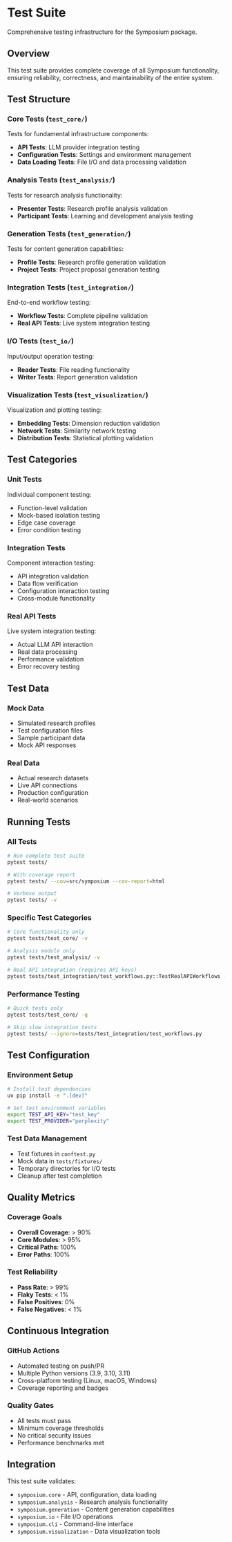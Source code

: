 # Test Suite

Comprehensive testing infrastructure for the Symposium package.

## Overview

This test suite provides complete coverage of all Symposium functionality, ensuring reliability, correctness, and maintainability of the entire system.

## Test Structure

### Core Tests (`test_core/`)
Tests for fundamental infrastructure components:
- **API Tests**: LLM provider integration testing
- **Configuration Tests**: Settings and environment management
- **Data Loading Tests**: File I/O and data processing validation

### Analysis Tests (`test_analysis/`)
Tests for research analysis functionality:
- **Presenter Tests**: Research profile analysis validation
- **Participant Tests**: Learning and development analysis testing

### Generation Tests (`test_generation/`)
Tests for content generation capabilities:
- **Profile Tests**: Research profile generation validation
- **Project Tests**: Project proposal generation testing

### Integration Tests (`test_integration/`)
End-to-end workflow testing:
- **Workflow Tests**: Complete pipeline validation
- **Real API Tests**: Live system integration testing

### I/O Tests (`test_io/`)
Input/output operation testing:
- **Reader Tests**: File reading functionality
- **Writer Tests**: Report generation validation

### Visualization Tests (`test_visualization/`)
Visualization and plotting testing:
- **Embedding Tests**: Dimension reduction validation
- **Network Tests**: Similarity network testing
- **Distribution Tests**: Statistical plotting validation

## Test Categories

### Unit Tests
Individual component testing:
- Function-level validation
- Mock-based isolation testing
- Edge case coverage
- Error condition testing

### Integration Tests
Component interaction testing:
- API integration validation
- Data flow verification
- Configuration interaction testing
- Cross-module functionality

### Real API Tests
Live system integration testing:
- Actual LLM API interaction
- Real data processing
- Performance validation
- Error recovery testing

## Test Data

### Mock Data
- Simulated research profiles
- Test configuration files
- Sample participant data
- Mock API responses

### Real Data
- Actual research datasets
- Live API connections
- Production configuration
- Real-world scenarios

## Running Tests

### All Tests
```bash
# Run complete test suite
pytest tests/

# With coverage report
pytest tests/ --cov=src/symposium --cov-report=html

# Verbose output
pytest tests/ -v
```

### Specific Test Categories
```bash
# Core functionality only
pytest tests/test_core/ -v

# Analysis module only
pytest tests/test_analysis/ -v

# Real API integration (requires API keys)
pytest tests/test_integration/test_workflows.py::TestRealAPIWorkflows -v
```

### Performance Testing
```bash
# Quick tests only
pytest tests/test_core/ -q

# Skip slow integration tests
pytest tests/ --ignore=tests/test_integration/test_workflows.py
```

## Test Configuration

### Environment Setup
```bash
# Install test dependencies
uv pip install -e ".[dev]"

# Set test environment variables
export TEST_API_KEY="test_key"
export TEST_PROVIDER="perplexity"
```

### Test Data Management
- Test fixtures in `conftest.py`
- Mock data in `tests/fixtures/`
- Temporary directories for I/O tests
- Cleanup after test completion

## Quality Metrics

### Coverage Goals
- **Overall Coverage**: > 90%
- **Core Modules**: > 95%
- **Critical Paths**: 100%
- **Error Paths**: 100%

### Test Reliability
- **Pass Rate**: > 99%
- **Flaky Tests**: < 1%
- **False Positives**: 0%
- **False Negatives**: < 1%

## Continuous Integration

### GitHub Actions
- Automated testing on push/PR
- Multiple Python versions (3.9, 3.10, 3.11)
- Cross-platform testing (Linux, macOS, Windows)
- Coverage reporting and badges

### Quality Gates
- All tests must pass
- Minimum coverage thresholds
- No critical security issues
- Performance benchmarks met

## Integration

This test suite validates:
- `symposium.core` - API, configuration, data loading
- `symposium.analysis` - Research analysis functionality
- `symposium.generation` - Content generation capabilities
- `symposium.io` - File I/O operations
- `symposium.cli` - Command-line interface
- `symposium.visualization` - Data visualization tools
